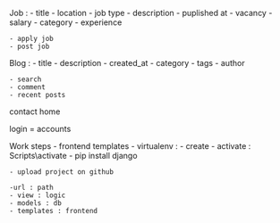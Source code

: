 Job :
    - title
    - location
    - job type
    - description
    - puplished at
    - vacancy
    - salary
    - category
    - experience

    - apply job
    - post job


Blog :
    - title
    - description
    - created_at
    - category
    - tags
    - author
    
    - search
    - comment
    - recent posts


contact
home


login      =      accounts






Work steps
    - frontend templates
    - virtualenv :
        - create
        - activate : Scripts\activate
        - pip install django



    - upload project on github

    -url : path
    - view : logic
    - models : db
    - templates : frontend